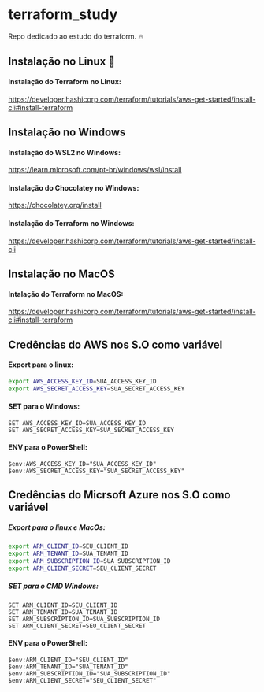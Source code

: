 # terraform_study
Repo dedicado ao estudo do terraform. :fire:

## Instalação no Linux :penguin:

#### Instalação do Terraform no Linux:
https://developer.hashicorp.com/terraform/tutorials/aws-get-started/install-cli#install-terraform

## Instalação no Windows
#### Instalação do WSL2 no Windows:
https://learn.microsoft.com/pt-br/windows/wsl/install

#### Instalação do Chocolatey no Windows:
https://chocolatey.org/install

#### Instalação do Terraform no Windows:
https://developer.hashicorp.com/terraform/tutorials/aws-get-started/install-cli


## Instalação no MacOS
#### Intalação do Terraform no MacOS:
https://developer.hashicorp.com/terraform/tutorials/aws-get-started/install-cli#install-terraform

## Credências do AWS nos S.O como variável

#### Export para o linux:
```bash
export AWS_ACCESS_KEY_ID=SUA_ACCESS_KEY_ID
export AWS_SECRET_ACCESS_KEY=SUA_SECRET_ACCESS_KEY
```

#### SET para o Windows:
```batch
SET AWS_ACCESS_KEY_ID=SUA_ACCESS_KEY_ID
SET AWS_SECRET_ACCESS_KEY=SUA_SECRET_ACCESS_KEY
```

#### ENV para o PowerShell:
```batch
$env:AWS_ACCESS_KEY_ID="SUA_ACCESS_KEY_ID"
$env:AWS_SECRET_ACCESS_KEY="SUA_SECRET_ACCESS_KEY"
```

## Credências do Micrsoft Azure nos S.O como variável

##### Export para o linux e MacOs:
```bash 
export ARM_CLIENT_ID=SEU_CLIENT_ID
export ARM_TENANT_ID=SUA_TENANT_ID
export ARM_SUBSCRIPTION_ID=SUA_SUBSCRIPTION_ID
export ARM_CLIENT_SECRET=SEU_CLIENT_SECRET
```

##### SET para o CMD Windows:
```batch
SET ARM_CLIENT_ID=SEU_CLIENT_ID
SET ARM_TENANT_ID=SUA_TENANT_ID
SET ARM_SUBSCRIPTION_ID=SUA_SUBSCRIPTION_ID
SET ARM_CLIENT_SECRET=SEU_CLIENT_SECRET
```

#### ENV para o PowerShell:
```batch 
$env:ARM_CLIENT_ID="SEU_CLIENT_ID"
$env:ARM_TENANT_ID="SUA_TENANT_ID"
$env:ARM_SUBSCRIPTION_ID="SUA_SUBSCRIPTION_ID"
$env:ARM_CLIENT_SECRET="SEU_CLIENT_SECRET"
```